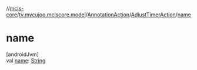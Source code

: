 //[mcls-core](../../../../index.md)/[tv.mycujoo.mclscore.model](../../index.md)/[AnnotationAction](../index.md)/[AdjustTimerAction](index.md)/[name](name.md)

# name

[androidJvm]\
val [name](name.md): [String](https://kotlinlang.org/api/latest/jvm/stdlib/kotlin/-string/index.html)
